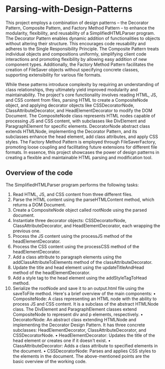 # Parsing-with-Design-Patterns
This project employs a combination of design patterns – the Decorator Pattern, Composite Pattern, and Factory Method Pattern – to enhance the modularity, flexibility, and reusability of a SimplifiedHTMLParser program. The Decorator Pattern enables dynamic addition of functionalities to objects without altering their structure. This encourages code reusability and adheres to the Single Responsibility Principle. The Composite Pattern treats individual objects and compositions uniformly, simplifying client code interactions and promoting flexibility by allowing easy addition of new component types. Additionally, the Factory Method Pattern facilitates the creation of FileSaver objects without specifying concrete classes, supporting extensibility for various file formats.

While these patterns introduce complexity by requiring an understanding of class relationships, they ultimately yield improved modularity and maintainability. The project's core functionality involves reading HTML, JS, and CSS content from files, parsing HTML to create a CompositeNode object, and applying decorator objects like CSSDecoratorNode, ClassAttributeDecorator, and HeadElementDecorator to modify the DOM Document. The CompositeNode class represents HTML nodes capable of processing JS and CSS content, with subclasses like DivElement and ParagraphElement for specific elements. DecoratorNode abstract class extends HTMLNode, implementing the Decorator Pattern, and its subclasses enhance the head element, add class attributes, and apply CSS styles. The Factory Method Pattern is employed through FileSaverFactory, promoting loose coupling and facilitating future extensions for different file formats. In essence, this project showcases the power of design patterns in creating a flexible and maintainable HTML parsing and modification tool.

## Overview of the code
The SimplifiedHTMLParser program performs the following tasks:
1. Read HTML, JS, and CSS content from three different files.
2. Parse the HTML content using the parseHTMLContent method, which returns a DOM Document.
3. Create a CompositeNode object called rootNode using the parsed document.
4. Instantiate three decorator objects: CSSDecoratorNode, ClassAttributeDecorator, and
HeadElementDecorator, each wrapping the previous one.
5. Process the JS content using the processJS method of the headElementDecorator.
6. Process the CSS content using the processCSS method of the headElementDecorator.
7. Add a class attribute to paragraph elements using the addClassAttributeToElements method of the
classAttributeDecorator.
8. Update the title and head element using the updateTitleAndHead method of the
headElementDecorator.
9. Add a style tag to the head element using the addStyleTagToHead method.
10. Serialize the rootNode and save it to an output.html file using the saveToFile method.
Here's a brief overview of the main components:
• CompositeNode: A class representing an HTML node with the ability to process JS and CSS content. It is
a subclass of the abstract HTMLNode class. The DivElement and ParagraphElement classes extend
CompositeNode to represent div and p elements, respectively.
• DecoratorNode: An abstract class extending HTMLNode and implementing the Decorator Design
Pattern. It has three concrete subclasses: HeadElementDecorator, ClassAttributeDecorator, and
CSSDecoratorNode.
• HeadElementDecorator: Updates the title of the head element or creates one if it doesn't exist.
• ClassAttributeDecorator: Adds a class attribute to specified elements in the document.
• CSSDecoratorNode: Parses and applies CSS styles to the elements in the document.
The above-mentioned points are the basic overview of the working code.
